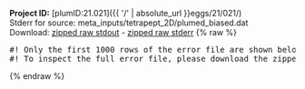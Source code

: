 **Project ID:** [plumID:21.021]({{ '/' | absolute_url }}eggs/21/021/)  
Stderr for source:  meta_inputs/tetrapept_2D/plumed_biased.dat   
Download: [zipped raw stdout](plumed_biased.dat.plumed_master.stdout.txt.zip) - [zipped raw stderr](plumed_biased.dat.plumed_master.stderr.txt.zip) 
{% raw %}
<pre>
#! Only the first 1000 rows of the error file are shown below
#! To inspect the full error file, please download the zipped raw stderr file above
</pre>
{% endraw %}

